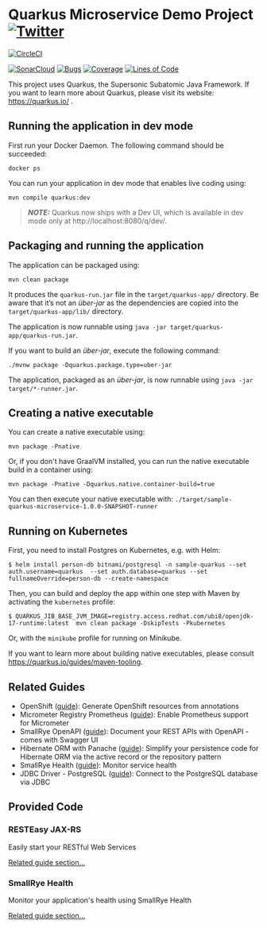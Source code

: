 # Quarkus Microservice Demo Project [![Twitter](https://img.shields.io/twitter/follow/piotr_minkowski.svg?style=social&logo=twitter&label=Follow%20Me)](https://twitter.com/piotr_minkowski)

[![CircleCI](https://circleci.com/gh/piomin/sample-quarkus-microservice.svg?style=svg)](https://circleci.com/gh/piomin/sample-quarkus-microservice)

[![SonarCloud](https://sonarcloud.io/images/project_badges/sonarcloud-black.svg)](https://sonarcloud.io/dashboard?id=piomin_sample-quarkus-microservice)
[![Bugs](https://sonarcloud.io/api/project_badges/measure?project=piomin_sample-quarkus-microservice&metric=bugs)](https://sonarcloud.io/dashboard?id=piomin_sample-quarkus-microservice)
[![Coverage](https://sonarcloud.io/api/project_badges/measure?project=piomin_sample-quarkus-microservice&metric=coverage)](https://sonarcloud.io/dashboard?id=piomin_sample-quarkus-microservice)
[![Lines of Code](https://sonarcloud.io/api/project_badges/measure?project=piomin_sample-quarkus-microservice&metric=ncloc)](https://sonarcloud.io/dashboard?id=piomin_sample-quarkus-microservice)

This project uses Quarkus, the Supersonic Subatomic Java Framework.
If you want to learn more about Quarkus, please visit its website: https://quarkus.io/ .

## Running the application in dev mode

First run your Docker Daemon. The following command should be succeeded:
```shell
docker ps
```

You can run your application in dev mode that enables live coding using:
```shell script
mvn compile quarkus:dev
```

> **_NOTE:_**  Quarkus now ships with a Dev UI, which is available in dev mode only at http://localhost:8080/q/dev/.

## Packaging and running the application

The application can be packaged using:
```shell script
mvn clean package
```
It produces the `quarkus-run.jar` file in the `target/quarkus-app/` directory.
Be aware that it’s not an _über-jar_ as the dependencies are copied into the `target/quarkus-app/lib/` directory.

The application is now runnable using `java -jar target/quarkus-app/quarkus-run.jar`.

If you want to build an _über-jar_, execute the following command:
```shell script
./mvnw package -Dquarkus.package.type=uber-jar
```

The application, packaged as an _über-jar_, is now runnable using `java -jar target/*-runner.jar`.

## Creating a native executable

You can create a native executable using: 
```shell script
mvn package -Pnative
```

Or, if you don't have GraalVM installed, you can run the native executable build in a container using: 
```shell script
mvn package -Pnative -Dquarkus.native.container-build=true
```

You can then execute your native executable with: `./target/sample-quarkus-microservice-1.0.0-SNAPSHOT-runner`

## Running on Kubernetes

First, you need to install Postgres on Kubernetes, e.g. with Helm:
```shell
$ helm install person-db bitnami/postgresql -n sample-quarkus --set auth.username=quarkus  --set auth.database=quarkus --set fullnameOverride=person-db --create-namespace
```

Then, you can build and deploy the app within one step with Maven by activating the `kubernetes` profile:
```shell
$ QUARKUS_JIB_BASE_JVM_IMAGE=registry.access.redhat.com/ubi8/openjdk-17-runtime:latest  mvn clean package -DskipTests -Pkubernetes
```

Or, with the `minikube` profile for running on Minikube.


If you want to learn more about building native executables, please consult https://quarkus.io/guides/maven-tooling.

## Related Guides

- OpenShift ([guide](https://quarkus.io/guides/deploying-to-openshift)): Generate OpenShift resources from annotations
- Micrometer Registry Prometheus ([guide](https://quarkus.io/guides/micrometer)): Enable Prometheus support for Micrometer
- SmallRye OpenAPI ([guide](https://quarkus.io/guides/openapi-swaggerui)): Document your REST APIs with OpenAPI - comes with Swagger UI
- Hibernate ORM with Panache ([guide](https://quarkus.io/guides/hibernate-orm-panache)): Simplify your persistence code for Hibernate ORM via the active record or the repository pattern
- SmallRye Health ([guide](https://quarkus.io/guides/microprofile-health)): Monitor service health
- JDBC Driver - PostgreSQL ([guide](https://quarkus.io/guides/datasource)): Connect to the PostgreSQL database via JDBC

## Provided Code

### RESTEasy JAX-RS

Easily start your RESTful Web Services

[Related guide section...](https://quarkus.io/guides/getting-started#the-jax-rs-resources)

### SmallRye Health

Monitor your application's health using SmallRye Health

[Related guide section...](https://quarkus.io/guides/smallrye-health)
